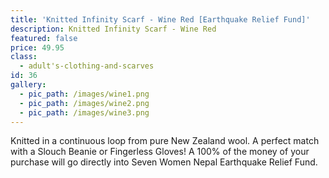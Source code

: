 ```yaml
---
title: 'Knitted Infinity Scarf - Wine Red [Earthquake Relief Fund]'
description: Knitted Infinity Scarf - Wine Red
featured: false
price: 49.95
class:
  - adult's-clothing-and-scarves
id: 36
gallery:
  - pic_path: /images/wine1.png
  - pic_path: /images/wine2.png
  - pic_path: /images/wine3.png
---
```



Knitted in a continuous loop from pure New Zealand wool. A perfect match with a Slouch Beanie or Fingerless Gloves! A 100% of the money of your purchase will go directly into Seven Women Nepal Earthquake Relief Fund.
